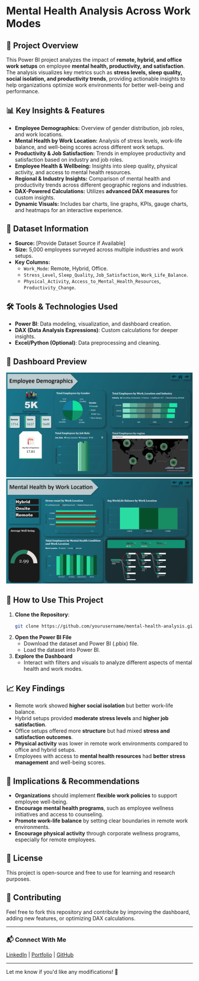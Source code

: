 # Mental Health Analysis Across Work Modes

## 📌 Project Overview
This Power BI project analyzes the impact of **remote, hybrid, and office work setups** on employee **mental health, productivity, and satisfaction**. The analysis visualizes key metrics such as **stress levels, sleep quality, social isolation, and productivity trends**, providing actionable insights to help organizations optimize work environments for better well-being and performance.

## 📊 Key Insights & Features
- **Employee Demographics:** Overview of gender distribution, job roles, and work locations.
- **Mental Health by Work Location:** Analysis of stress levels, work-life balance, and well-being scores across different work setups.
- **Productivity & Job Satisfaction:** Trends in employee productivity and satisfaction based on industry and job roles.
- **Employee Health & Wellbeing:** Insights into sleep quality, physical activity, and access to mental health resources.
- **Regional & Industry Insights:** Comparison of mental health and productivity trends across different geographic regions and industries.
- **DAX-Powered Calculations:** Utilizes **advanced DAX measures** for custom insights.
- **Dynamic Visuals:** Includes bar charts, line graphs, KPIs, gauge charts, and heatmaps for an interactive experience.

## 📂 Dataset Information
- **Source:** [Provide Dataset Source if Available]
- **Size:** 5,000 employees surveyed across multiple industries and work setups.
- **Key Columns:**
  - `Work_Mode`: Remote, Hybrid, Office.
  - `Stress_Level`, `Sleep_Quality`, `Job_Satisfaction`, `Work_Life_Balance`.
  - `Physical_Activity`, `Access_to_Mental_Health_Resources`, `Productivity_Change`.

## 🛠 Tools & Technologies Used
- **Power BI**: Data modeling, visualization, and dashboard creation.
- **DAX (Data Analysis Expressions)**: Custom calculations for deeper insights.
- **Excel/Python (Optional)**: Data preprocessing and cleaning.

## 📸 Dashboard Preview
![image alt](https://github.com/krishnakumarpv1010/WorkMode-MentalHealth-Analysis/blob/main/Screenshot%202025-02-20%20151059.png?raw=true)
![image alt](https://github.com/krishnakumarpv1010/WorkMode-MentalHealth-Analysis/blob/main/Screenshot%202025-02-20%20151120.png?raw=true)

## 🔧 How to Use This Project
1. **Clone the Repository**:
   ```bash
   git clone https://github.com/yourusername/mental-health-analysis.git
   ```
2. **Open the Power BI File**
   - Download the dataset and Power BI (.pbix) file.
   - Load the dataset into Power BI.
3. **Explore the Dashboard**
   - Interact with filters and visuals to analyze different aspects of mental health and work modes.

## 📈 Key Findings
- Remote work showed **higher social isolation** but better work-life balance.
- Hybrid setups provided **moderate stress levels** and **higher job satisfaction**.
- Office setups offered more **structure** but had mixed **stress and satisfaction outcomes**.
- **Physical activity** was lower in remote work environments compared to office and hybrid setups.
- Employees with access to **mental health resources** had **better stress management** and well-being scores.

## 🚀 Implications & Recommendations
- **Organizations** should implement **flexible work policies** to support employee well-being.
- **Encourage mental health programs**, such as employee wellness initiatives and access to counseling.
- **Promote work-life balance** by setting clear boundaries in remote work environments.
- **Encourage physical activity** through corporate wellness programs, especially for remote employees.

## 📜 License
This project is open-source and free to use for learning and research purposes.

## 🤝 Contributing
Feel free to fork this repository and contribute by improving the dashboard, adding new features, or optimizing DAX calculations.

---

### 📬 Connect With Me
[LinkedIn](your-linkedin-url) | [Portfolio](your-portfolio-url) | [GitHub](your-github-url)

---

Let me know if you'd like any modifications! 🚀
